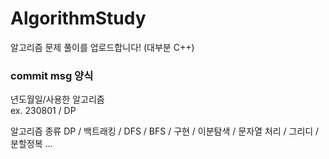 # AlgorithmStudy

알고리즘 문제 풀이를 업로드합니다!
(대부분 C++)

### commit msg 양식
년도월일/사용한 알고리즘<br>
ex. 230801 / DP

알고리즘 종류
DP / 백트래킹 / DFS / BFS / 구현 / 이분탐색 / 문자열 처리 / 그리디 / 분할정복  ...


